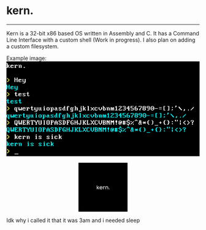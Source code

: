 # kern. 

---

Kern is a 32-bit x86 based OS written in Assembly and C. 
It has a Command Line Interface with a custom shell (Work in progress).
I also plan on adding a custom filesystem.

Example image: \
![example](other/example.png)


<div style="display: flex; width: 100%; justify-content: center;">
    <img src="other/logo.png" alt="Kern logo" height="128px"></img>
</div>

Idk why i called it that it was 3am and i needed sleep
